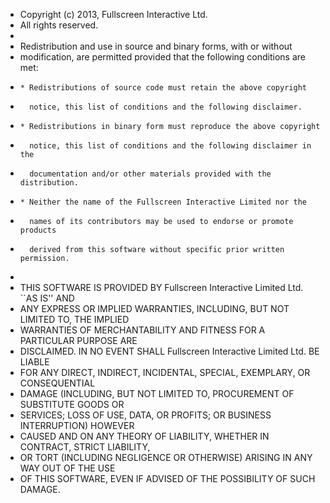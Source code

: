 * Copyright (c) 2013, Fullscreen Interactive Ltd.
* All rights reserved.
*
* Redistribution and use in source and binary forms, with or without
* modification, are permitted provided that the following conditions are met:
*     * Redistributions of source code must retain the above copyright
*       notice, this list of conditions and the following disclaimer.
*     * Redistributions in binary form must reproduce the above copyright
*       notice, this list of conditions and the following disclaimer in the
*       documentation and/or other materials provided with the distribution.
*     * Neither the name of the Fullscreen Interactive Limited nor the
*       names of its contributors may be used to endorse or promote products
*       derived from this software without specific prior written permission.
*
* THIS SOFTWARE IS PROVIDED BY Fullscreen Interactive Limited Ltd. ``AS IS'' AND 
* ANY EXPRESS OR IMPLIED WARRANTIES, INCLUDING, BUT NOT LIMITED TO, THE IMPLIED
* WARRANTIES OF MERCHANTABILITY AND FITNESS FOR A PARTICULAR PURPOSE ARE
* DISCLAIMED. IN NO EVENT SHALL Fullscreen Interactive Limited Ltd. BE LIABLE 
* FOR ANY DIRECT, INDIRECT, INCIDENTAL, SPECIAL, EXEMPLARY, OR CONSEQUENTIAL 
* DAMAGE (INCLUDING, BUT NOT LIMITED TO, PROCUREMENT OF SUBSTITUTE GOODS OR 
* SERVICES; LOSS OF USE, DATA, OR PROFITS; OR BUSINESS INTERRUPTION) HOWEVER 
* CAUSED AND ON ANY THEORY OF LIABILITY, WHETHER IN CONTRACT, STRICT LIABILITY, 
* OR TORT (INCLUDING NEGLIGENCE OR OTHERWISE) ARISING IN ANY WAY OUT OF THE USE 
* OF THIS SOFTWARE, EVEN IF ADVISED OF THE POSSIBILITY OF SUCH DAMAGE.